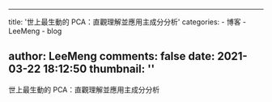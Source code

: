 
---
title: '世上最生動的 PCA：直觀理解並應用主成分分析'
categories: 
    - 博客
    - LeeMeng
    - blog

author: LeeMeng
comments: false
date: 2021-03-22 18:12:50
thumbnail: ''
---

<div>   
世上最生動的 PCA：直觀理解並應用主成分分析  
</div>
            